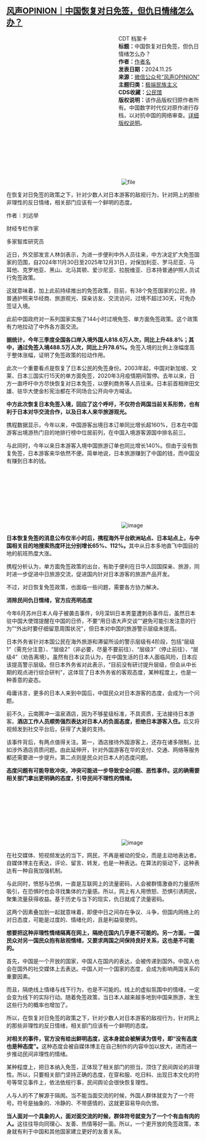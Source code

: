 <!--1732535144000-->
[风声OPINION｜中国恢复对日免签，但仇日情绪怎么办？](https://chinadigitaltimes.net/chinese/713455.html)
------

<div style="width:42%;float:right;padding-left:20px;"><div class="su-spoiler su-spoiler-style-fancy su-spoiler-icon-chevron-circle" data-scroll-offset="0" data-anchor-in-url="no"><div class="su-spoiler-title" tabindex="0" role="button"><span class="su-spoiler-icon"></span>CDT 档案卡</div><div class="su-spoiler-content su-u-clearfix su-u-trim"><strong>标题：</strong>中国恢复对日免签，但仇日情绪怎么办？<br><strong>作者：</strong><a href="https://chinadigitaltimes.net/space/风声OPINION" target="_blank">作者名</a><br><strong>发表日期：</strong>2024.11.25<br><strong>来源：</strong><a href="https://archive.ph/?url=https://mp.weixin.qq.com/s/4gvqHAEmjN62VJ8TjyfQTA" target="_blank">微信公众号“风声OPINION”</a><br><strong>主题归类：</strong><a href="https://chinadigitaltimes.net/space/极端民族主义" target="_blank">极端民族主义</a><br><strong>CDS收藏：</strong><a href="https://chinadigitaltimes.net/space/%E5%85%AC%E6%B0%91%E9%A6%86" target="_blank" rel="noopener">公民馆</a><br><strong>版权说明：</strong>该作品版权归原作者所有。中国数字时代仅对原作进行存档，以对抗中国的网络审查。<a href="https://chinadigitaltimes.net/chinese/copyright">详细版权说明</a>。</div></div></div><p><img decoding="async" src="data:image/svg+xml,%3Csvg%20xmlns='http://www.w3.org/2000/svg'%20viewBox='0%200%200%200'%3E%3C/svg%3E" alt="file" data-lazy-src="https://chinadigitaltimes.net/chinese/files/2024/11/image-1732534682005.png"><noscript><img decoding="async" src="https://chinadigitaltimes.net/chinese/files/2024/11/image-1732534682005.png" alt="file"></noscript></p><p>在恢复对日免签的政策之下，针对少数人对日本游客的敌视行为，针对网上的那些非理性的反日情绪，相关部门应该有一个鲜明的态度。</p><p>作者｜刘远举</p><p>财经专栏作家</p><p>多家智库研究员</p><p>近日，外交部发言人林剑表示，为进一步便利中外人员往来，中方决定扩大免签国家的范围，自2024年11月30日至2025年12月31日，对保加利亚、罗马尼亚、马耳他、克罗地亚、黑山、北马其顿、爱沙尼亚、拉脱维亚、日本持普通护照人员试行免签政策。</p><p>这就意味着，加上此前持续推出的免签政策，目前，有38个免签国家的公民，持普通护照来华经商、旅游观光、探亲访友、交流访问，过境不超过30天，可免办签证入境。</p><p>此前中国政府对一系列国家实施了144小时过境免签、单方面免签政策。这个政策有力地拉动了中外各方面交流。</p><p><strong>据统计，今年三季度全国各口岸入境外国人818.6万人次，同比上升48.8%；其中，通过免签入境488.5万人次，同比上升78.6%。</strong>免签入境的比例上涨幅度高于整体涨幅，证明了免签政策的拉动作用。</p><p>此次一个重要看点是恢复了日本公民的免签身份。2003年起，中国对新加坡、文莱、日本三国实行15天的单方面免签，2020年3月疫情期间暂停。去年以来，日方一直呼吁中方尽快恢复对日本免签，以便利商务等人员往来。日本前首相岸田文雄、驻华大使金杉宪治都在不同场合公开向中方喊话。</p><p><strong>中方此次恢复日本免签入境，回应了这个呼吁，不仅符合两国当前关系形势，也有利于日本对华交流合作，以及日本人来华旅游观光。</strong></p><p>携程数据显示，今年以来，中国游客出境日本订单同比增长超160%，日本在中国游客出境游热门目的地排行榜中位居前列，在中国入境游客源国中排名前三。</p><p>与此同时，今年以来日本游客入境中国旅游订单也同比增长140%。但由于没有恢复免签，日本游客来华依然不便。简单地说，日本旅游赚到了中国的钱，而中国没有赚到日本的钱。</p><p><img decoding="async" src="data:image/svg+xml,%3Csvg%20xmlns='http://www.w3.org/2000/svg'%20viewBox='0%200%200%200'%3E%3C/svg%3E" alt="image" data-lazy-src="https://chinadigitaltimes.net/chinese/files/2024/11/post-713455-67446369202ef."><noscript><img decoding="async" src="https://chinadigitaltimes.net/chinese/files/2024/11/post-713455-67446369202ef." alt="image"></noscript></p><p><strong>日本恢复免签的消息公布仅半小时后，携程海外平台欧洲站点、日本站点上，与中国相关目的地搜索热度环比分别增长65%、112%。</strong>其中从日本多地直飞中国目的地的航班热度大涨。</p><p>携程分析认为，单方面免签政策的出台，有助于便利在日华人回国探亲、旅游，同时进一步促进中日旅游交流，促进国内针对日本游客的旅游产品开发。</p><p>不过，对日恢复免签政策，也面临一些问题，需要各方协力解决。</p><p><strong>消除民间仇日情绪，官方应亮明态度</strong></p><p>今年6月苏州日本人母子被袭击事件，9月深圳日本男童遭刺杀事件后，虽然日本驻中国大使馆提醒在中国的日侨，不要“用日语大声交谈”“避免可能引发注意的行为”“外出时要仔细留意周围状况”，但日本对中国的旅游警示层级未提高。</p><p>日本外务省针对本国公民在海外旅游和滞留所设的警示层级有4阶段，包括“层级1”（需充分注意）、“层级2”（非必要，尽量不要前往）、“层级3”（停止前往）、“层级4”（劝告离境）。虽然有日本议员认为，在中国生活的日本人面临风险，日本应该提高警示层级。但日本外务省对此表示，“目前没有研讨提升层级，但会从中长期的观点进行综合研判”，这体现了日本外务省的客观态度，某种程度上，也是一种善意的姿态。</p><p>毋庸讳言，更多的日本人来到中国后，中国民众对日本游客的态度，会成为一个问题。</p><p>前不久，云南腾冲一温泉酒店，因为不够星级标准，不具资质，无法接待日本游客。<strong>酒店工作人员顺势强烈表达对日本人的负面态度，拒绝日本游客入住。</strong>后又将视频发到社交平台后，获得了大量的支持。</p><p>该事件背后，有两点值得关注。第一，酒店接待外国游客上，还存在诸多限制，比如涉外酒店资质问题。由此延伸开，针对外国游客在华的支付、交通、网络等服务都还需要进一步提升。第二点则是民众对日本人的态度问题。</p><p><strong>态度问题有可能导致冲突，冲突可能进一步导致安全问题、恶性事件。这的确需要相关部门拿出更明确的态度，引导民间不理性的情绪。</strong></p><p><img decoding="async" src="data:image/svg+xml,%3Csvg%20xmlns='http://www.w3.org/2000/svg'%20viewBox='0%200%200%200'%3E%3C/svg%3E" alt="image" data-lazy-src="https://chinadigitaltimes.net/chinese/files/2024/11/post-713455-6744636927baf."><noscript><img decoding="async" src="https://chinadigitaltimes.net/chinese/files/2024/11/post-713455-6744636927baf." alt="image"></noscript></p><p>在社交媒体、短视频发达的当下，网民，不再是被动的受众，而是主动地表达者。自媒体博主在表达，评论、留言、转发，也是一种表达。在算法的驱动下，这种表达有一种自我加强机制。</p><p>与此同时，愤怒与恐惧，一直是互联网上的流量密码，人会被群情激奋的力量感所吸引，在恐惧时也会寻找集体的力量感。所以，网上有人用愤怒、恐惧引诱网民，聚集流量获得收益。基于历史与当下的现实，仇日就成了流量密码。</p><p>这两个因素叠加到一起就意味着，即便中日之间存在争议、斗争，但国内网络上的对日态度，可能是过度的、情绪化的，且是利益驱使的。</p><p><strong>想要把这种非理性情绪隔离在网上，隔绝在国内几乎是不可能的。另一方面，一国民众对另一国民众抱有敌视情绪，又要求两国之间保持良好关系，这也是不可能的。</strong></p><p>首先，中国是一个开放的国家，中国人在国内的表达，会被传递到国外。中国人也会在国外的社交媒体上去表达。中国人对一个国家的态度，会成为影响两国关系的重要因素。</p><p>而且，隔绝线上情绪与线下行为，也是不可能的。线上的虚拟氛围中的情绪，一定会变为线下的实际行动。随着免签政策，当日本人越来越多地到中国来旅游，发生这些行为的概率也增加了。</p><p>所以，在恢复对日免签的政策之下，针对少数人对日本游客的敌视行为，针对网上的那些非理性的反日情绪，相关部门应该有一个鲜明的态度。</p><p><strong>对相关的事件，官方没有给出鲜明态度，这本身就会被解读为信号，即“没有态度也是种态度”。</strong>这种态度会被自媒体博主在自己制作的内容中加以放大，进而进一步推动民间非理性的情绪。</p><p>某种程度上，把日本纳入免签，正体现了相关部门的担当，顶住了民间舆论的非理性。所以，只要相关部门坚持正确的态度，在穿和服、吃日料、出现日本文化的符号等常见事件上，依法依规行事，民间舆论会很快恢复理性。</p><p>人与人的不了解源于隔阂。当不能当面交流的时候，外国人群体就变为了一个符号。符号是抽象的、冷静的、不带感情的，这就更容易导向仇恨。</p><p><strong>当人面对一个具象的人，面对面交流的时候，群体符号就变为了一个个有血有肉的人。</strong>这往往导向同理心、友善、热情等好一面。所以，一个更开放的免签政策，本身就有利于中国和其他国家建立更好的友善关系。</p><div class="addtoany_share_save_container addtoany_content addtoany_content_bottom"><div class="a2a_kit a2a_kit_size_32 addtoany_list" data-a2a-url="https://chinadigitaltimes.net/chinese/713455.html" data-a2a-title="风声OPINION｜中国恢复对日免签，但仇日情绪怎么办？"><a class="a2a_button_facebook" href="https://www.addtoany.com/add_to/facebook?linkurl=https%3A%2F%2Fchinadigitaltimes.net%2Fchinese%2F713455.html&amp;linkname=%E9%A3%8E%E5%A3%B0OPINION%EF%BD%9C%E4%B8%AD%E5%9B%BD%E6%81%A2%E5%A4%8D%E5%AF%B9%E6%97%A5%E5%85%8D%E7%AD%BE%EF%BC%8C%E4%BD%86%E4%BB%87%E6%97%A5%E6%83%85%E7%BB%AA%E6%80%8E%E4%B9%88%E5%8A%9E%EF%BC%9F" title="Facebook" rel="nofollow noopener" target="_blank"></a><a class="a2a_button_twitter" href="https://www.addtoany.com/add_to/twitter?linkurl=https%3A%2F%2Fchinadigitaltimes.net%2Fchinese%2F713455.html&amp;linkname=%E9%A3%8E%E5%A3%B0OPINION%EF%BD%9C%E4%B8%AD%E5%9B%BD%E6%81%A2%E5%A4%8D%E5%AF%B9%E6%97%A5%E5%85%8D%E7%AD%BE%EF%BC%8C%E4%BD%86%E4%BB%87%E6%97%A5%E6%83%85%E7%BB%AA%E6%80%8E%E4%B9%88%E5%8A%9E%EF%BC%9F" title="Twitter" rel="nofollow noopener" target="_blank"></a><a class="a2a_button_telegram" href="https://www.addtoany.com/add_to/telegram?linkurl=https%3A%2F%2Fchinadigitaltimes.net%2Fchinese%2F713455.html&amp;linkname=%E9%A3%8E%E5%A3%B0OPINION%EF%BD%9C%E4%B8%AD%E5%9B%BD%E6%81%A2%E5%A4%8D%E5%AF%B9%E6%97%A5%E5%85%8D%E7%AD%BE%EF%BC%8C%E4%BD%86%E4%BB%87%E6%97%A5%E6%83%85%E7%BB%AA%E6%80%8E%E4%B9%88%E5%8A%9E%EF%BC%9F" title="Telegram" rel="nofollow noopener" target="_blank"></a><a class="a2a_button_reddit" href="https://www.addtoany.com/add_to/reddit?linkurl=https%3A%2F%2Fchinadigitaltimes.net%2Fchinese%2F713455.html&amp;linkname=%E9%A3%8E%E5%A3%B0OPINION%EF%BD%9C%E4%B8%AD%E5%9B%BD%E6%81%A2%E5%A4%8D%E5%AF%B9%E6%97%A5%E5%85%8D%E7%AD%BE%EF%BC%8C%E4%BD%86%E4%BB%87%E6%97%A5%E6%83%85%E7%BB%AA%E6%80%8E%E4%B9%88%E5%8A%9E%EF%BC%9F" title="Reddit" rel="nofollow noopener" target="_blank"></a><a class="a2a_button_whatsapp" href="https://www.addtoany.com/add_to/whatsapp?linkurl=https%3A%2F%2Fchinadigitaltimes.net%2Fchinese%2F713455.html&amp;linkname=%E9%A3%8E%E5%A3%B0OPINION%EF%BD%9C%E4%B8%AD%E5%9B%BD%E6%81%A2%E5%A4%8D%E5%AF%B9%E6%97%A5%E5%85%8D%E7%AD%BE%EF%BC%8C%E4%BD%86%E4%BB%87%E6%97%A5%E6%83%85%E7%BB%AA%E6%80%8E%E4%B9%88%E5%8A%9E%EF%BC%9F" title="WhatsApp" rel="nofollow noopener" target="_blank"></a><a class="a2a_button_email" href="https://www.addtoany.com/add_to/email?linkurl=https%3A%2F%2Fchinadigitaltimes.net%2Fchinese%2F713455.html&amp;linkname=%E9%A3%8E%E5%A3%B0OPINION%EF%BD%9C%E4%B8%AD%E5%9B%BD%E6%81%A2%E5%A4%8D%E5%AF%B9%E6%97%A5%E5%85%8D%E7%AD%BE%EF%BC%8C%E4%BD%86%E4%BB%87%E6%97%A5%E6%83%85%E7%BB%AA%E6%80%8E%E4%B9%88%E5%8A%9E%EF%BC%9F" title="Email" rel="nofollow noopener" target="_blank"></a><a class="a2a_button_copy_link" href="https://www.addtoany.com/add_to/copy_link?linkurl=https%3A%2F%2Fchinadigitaltimes.net%2Fchinese%2F713455.html&amp;linkname=%E9%A3%8E%E5%A3%B0OPINION%EF%BD%9C%E4%B8%AD%E5%9B%BD%E6%81%A2%E5%A4%8D%E5%AF%B9%E6%97%A5%E5%85%8D%E7%AD%BE%EF%BC%8C%E4%BD%86%E4%BB%87%E6%97%A5%E6%83%85%E7%BB%AA%E6%80%8E%E4%B9%88%E5%8A%9E%EF%BC%9F" title="Copy Link" rel="nofollow noopener" target="_blank"></a><a class="a2a_dd addtoany_share_save addtoany_share" href="https://www.addtoany.com/share"></a></div></div>

